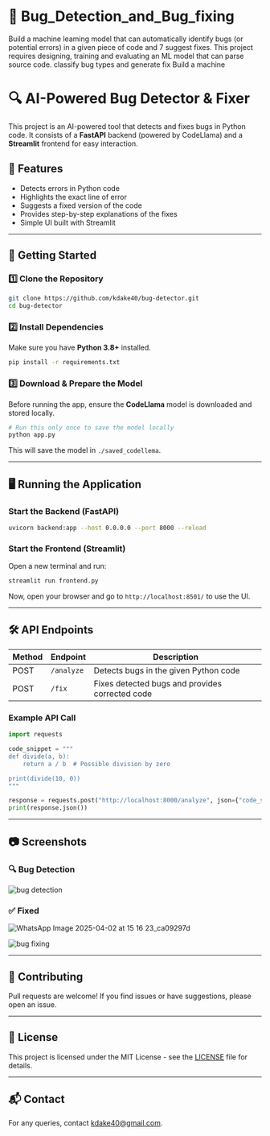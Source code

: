 # 🐍 Bug_Detection_and_Bug_fixing

Build a machine leaming model that can automatically identify bugs (or potential errors) in a given piece of code and 7 suggest fixes. This project requires designing, training and evaluating an ML model that can parse source code. classify bug types and generate fix Build a machine

# 🔍 AI-Powered Bug Detector & Fixer

This project is an AI-powered tool that detects and fixes bugs in Python code. It consists of a **FastAPI** backend (powered by CodeLlama) and a **Streamlit** frontend for easy interaction.

## 📌 Features
- Detects errors in Python code
- Highlights the exact line of error
- Suggests a fixed version of the code
- Provides step-by-step explanations of the fixes
- Simple UI built with Streamlit

---

## 🚀 Getting Started
### 1️⃣ Clone the Repository
```bash
git clone https://github.com/kdake40/bug-detector.git
cd bug-detector
```

### 2️⃣ Install Dependencies
Make sure you have **Python 3.8+** installed.
```bash
pip install -r requirements.txt
```

### 3️⃣ Download & Prepare the Model
Before running the app, ensure the **CodeLlama** model is downloaded and stored locally.
```bash
# Run this only once to save the model locally
python app.py
```
This will save the model in `./saved_codellema`.

---

## 🖥️ Running the Application
### Start the Backend (FastAPI)
```bash
uvicorn backend:app --host 0.0.0.0 --port 8000 --reload
```

### Start the Frontend (Streamlit)
Open a new terminal and run:
```bash
streamlit run frontend.py
```
Now, open your browser and go to `http://localhost:8501/` to use the UI.

---

## 🛠 API Endpoints
| Method | Endpoint      | Description |
|--------|-------------|-------------|
| POST   | `/analyze`  | Detects bugs in the given Python code |
| POST   | `/fix`      | Fixes detected bugs and provides corrected code |

### Example API Call
```python
import requests

code_snippet = """
def divide(a, b):
    return a / b  # Possible division by zero

print(divide(10, 0))
"""

response = requests.post("http://localhost:8000/analyze", json={"code_snippet": code_snippet})
print(response.json())
```

---

## 📷 Screenshots
### 🔍 **Bug Detection**
![bug detection](https://github.com/user-attachments/assets/fa484bfe-cece-4ec5-8746-98bbfa15b55d)



### ✅ **Fixed**
![WhatsApp Image 2025-04-02 at 15 16 23_ca09297d](https://github.com/user-attachments/assets/20bdcc98-267e-4c14-9f86-0afc80041a26)

![bug fixing](https://github.com/user-attachments/assets/d697b690-288c-4f44-903a-3db126f54985)



---

## 🤝 Contributing
Pull requests are welcome! If you find issues or have suggestions, please open an issue.

---

## 📜 License
This project is licensed under the MIT License - see the [LICENSE](LICENSE) file for details.

---

## 📬 Contact
For any queries, contact [kdake40@gmail.com](mailto:your_kdake40@gmail.com).

